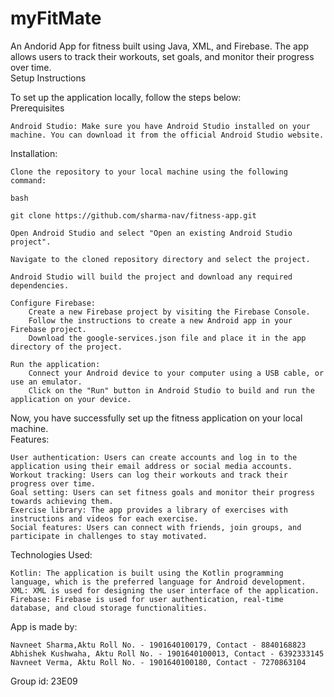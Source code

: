 # myFitMate
An Andorid App for fitness built using Java, XML, and Firebase. The app allows users to track their workouts, set goals, and monitor their progress over time.<br>
Setup Instructions

To set up the application locally, follow the steps below:<br>
Prerequisites

    Android Studio: Make sure you have Android Studio installed on your machine. You can download it from the official Android Studio website.

Installation:

    Clone the repository to your local machine using the following command:

    bash

    git clone https://github.com/sharma-nav/fitness-app.git

    Open Android Studio and select "Open an existing Android Studio project".

    Navigate to the cloned repository directory and select the project.

    Android Studio will build the project and download any required dependencies.

    Configure Firebase:
        Create a new Firebase project by visiting the Firebase Console.
        Follow the instructions to create a new Android app in your Firebase project.
        Download the google-services.json file and place it in the app directory of the project.

    Run the application:
        Connect your Android device to your computer using a USB cable, or use an emulator.
        Click on the "Run" button in Android Studio to build and run the application on your device.

Now, you have successfully set up the fitness application on your local machine.<br>
Features:

    User authentication: Users can create accounts and log in to the application using their email address or social media accounts.
    Workout tracking: Users can log their workouts and track their progress over time.
    Goal setting: Users can set fitness goals and monitor their progress towards achieving them.
    Exercise library: The app provides a library of exercises with instructions and videos for each exercise.
    Social features: Users can connect with friends, join groups, and participate in challenges to stay motivated.

Technologies Used:

    Kotlin: The application is built using the Kotlin programming language, which is the preferred language for Android development.
    XML: XML is used for designing the user interface of the application.
    Firebase: Firebase is used for user authentication, real-time database, and cloud storage functionalities.

App is made by:

    Navneet Sharma,Aktu Roll No. - 1901640100179, Contact - 8840168823
    Abhishek Kushwaha, Aktu Roll No. - 1901640100013, Contact - 6392333145
    Navneet Verma, Aktu Roll No. - 1901640100180, Contact - 7270863104
   
Group id: 23E09
